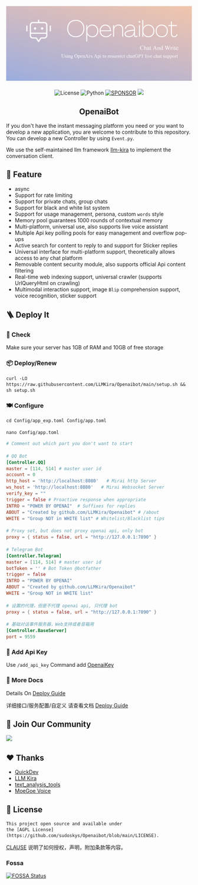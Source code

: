 ![cover](https://raw.githubusercontent.com/LLMKira/Docs/main/docs/cover.png)
------------------------------------
<p align="center">
  <img alt="License" src="https://img.shields.io/badge/LICENSE-AGPL-ff69b4">
  <img src="https://img.shields.io/badge/Python-3.7|8|9|10-green" alt="Python" >
  <a href="https://afdian.net/a/Suki1077"><img src="https://img.shields.io/badge/Buyme-milk-DB94A2" alt="SPONSOR"></a>
  <a href="https://app.fossa.com/projects/git%2Bgithub.com%2Fsudoskys%2FOpenaibot?ref=badge_small" alt="FOSSA Status"><img src="https://app.fossa.com/api/projects/git%2Bgithub.com%2Fsudoskys%2FOpenaibot.svg?type=small"/></a>
</p>

<h2 align="center">OpenaiBot</h2>

If you don't have the instant messaging platform you need or you want to develop a new application, you are welcome to
contribute to this repository.
You can develop a new Controller by using `Event.py`.

We use the self-maintained llm framework [llm-kira](https://github.com/LLMKira/llm-kira) to implement the conversation
client.

## 🥽 Feature

* async
* Support for rate limiting
* Support for private chats, group chats
* Support for black and white list system
* Support for usage management, persona, custom `words` style
* Memory pool guarantees 1000 rounds of contextual memory
* Multi-platform, universal use, also supports live voice assistant
* Multiple Api key polling pools for easy management and overflow pop-ups
* Active search for content to reply to and support for Sticker replies
* Universal interface for multi-platform support, theoretically allows access to any chat platform
* Removable content security module, also supports official Api content filtering
* Real-time web indexing support, universal crawler (supports UrlQueryHtml on crawling)
* Multimodal interaction support, image `Blip` comprehension support, voice recognition, sticker support

## 🪜 Deploy It

### 🔨 Check

Make sure your server has 1GB of RAM and 10GB of free storage

### 📦 Deploy/Renew

```shell
curl -LO https://raw.githubusercontent.com/LLMKira/Openaibot/main/setup.sh && sh setup.sh
```

### 🍽 Configure

```shell
cd Config/app_exp.toml Config/app.toml

nano Config/app.toml

```

```toml
# Comment out which part you don't want to start

# QQ Bot
[Controller.QQ]
master = [114, 514] # master user id
account = 0
http_host = 'http://localhost:8080'   # Mirai http Server
ws_host = 'http://localhost:8080'   # Mirai Websocket Server
verify_key = ""
trigger = false # Proactive response when appropriate
INTRO = "POWER BY OPENAI"  # Suffixes for replies
ABOUT = "Created by github.com/LLMKira/Openaibot" # /about
WHITE = "Group NOT in WHITE list" # Whitelist/Blacklist tips

# Proxy set, but does not proxy openai api, only bot
proxy = { status = false, url = "http://127.0.0.1:7890" }

# Telegram Bot
[Controller.Telegram]
master = [114, 514] # master user id
botToken = '' # Bot Token @botfather
trigger = false
INTRO = "POWER BY OPENAI"
ABOUT = "Created by github.com/LLMKira/Openaibot"
WHITE = "Group NOT in WHITE list"

# 设置的代理，但是不代理 openai api, 只代理 bot
proxy = { status = false, url = "http://127.0.0.1:7890" }

# 基础对话事件服务器，Web支持或者音箱用
[Controller.BaseServer]
port = 9559
```

### 🥕 Add Api Key

Use `/add_api_key` Command add [OpenaiKey](https://beta.openai.com/account/api-keys)

### 🧀 More Docs

Details On [Deploy Guide](https://llmkira.github.io/Docs/en/guide/getting-started)

详细接口/服务配置/自定义 请查看文档 [Deploy Guide](https://llmkira.github.io/Docs/guide/getting-started)

## 🤗 Join Our Community

<a href="https://github.com/sudoskys/Openaibot/graphs/contributors">
  <img src="https://contrib.rocks/image?repo=sudoskys/Openaibot" />
</a>

## ❤ Thanks

- [QuickDev](https://github.com/TelechaBot/BaseBot)
- [LLM Kira](https://github.com/LLMKira/llm-kira)
- [text_analysis_tools](https://github.com/murray-z/text_analysis_tools)
- [MoeGoe Voice](https://github.com/CjangCjengh/MoeGoe)

## 📃 License

```
This project open source and available under
the [AGPL License](https://github.com/sudoskys/Openaibot/blob/main/LICENSE).
```

[CLAUSE](https://github.com/sudoskys/Openaibot/main/CLAUSE.md) 说明了如何授权，声明，附加条款等内容。

### Fossa

[![FOSSA Status](https://app.fossa.com/api/projects/git%2Bgithub.com%2Fsudoskys%2FOpenaibot.svg?type=large)](https://app.fossa.com/projects/git%2Bgithub.com%2Fsudoskys%2FOpenaibot?ref=badge_large)


